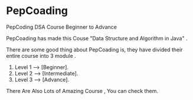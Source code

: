 # PepCoading
PepCoding  DSA Course Beginner to Advance


PepCoading has made this Couse "Data Structure and Algorithm in Java" .

There are some good thing about PepCoading is, they have divided their entire course into 3 module .

1. Level 1 --> [Beginner].
2. Level 2 --> [Intermediate].
3. Level 3 --> [Advance]. 

There Are Also Lots of Amazing Course , You can check them.
   
